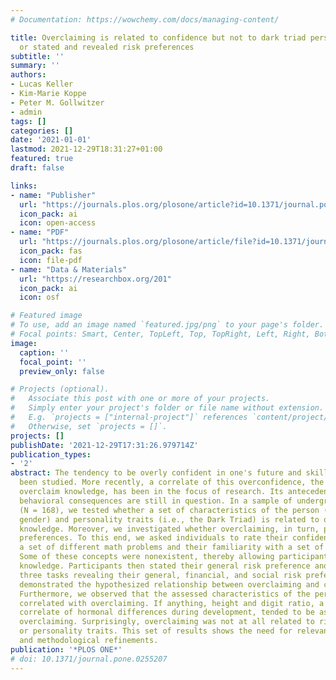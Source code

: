 ```yaml
---
# Documentation: https://wowchemy.com/docs/managing-content/

title: Overclaiming is related to confidence but not to dark triad personality traits
  or stated and revealed risk preferences
subtitle: ''
summary: ''
authors:
- Lucas Keller
- Kim-Marie Koppe
- Peter M. Gollwitzer
- admin
tags: []
categories: []
date: '2021-01-01'
lastmod: 2021-12-29T18:31:27+01:00
featured: true
draft: false

links:
- name: "Publisher"
  url: "https://journals.plos.org/plosone/article?id=10.1371/journal.pone.0255207"
  icon_pack: ai
  icon: open-access
- name: "PDF"
  url: "https://journals.plos.org/plosone/article/file?id=10.1371/journal.pone.0255207&type=printable"
  icon_pack: fas
  icon: file-pdf
- name: "Data & Materials"
  url: "https://researchbox.org/201"
  icon_pack: ai
  icon: osf

# Featured image
# To use, add an image named `featured.jpg/png` to your page's folder.
# Focal points: Smart, Center, TopLeft, Top, TopRight, Left, Right, BottomLeft, Bottom, BottomRight.
image:
  caption: ''
  focal_point: ''
  preview_only: false

# Projects (optional).
#   Associate this post with one or more of your projects.
#   Simply enter your project's folder or file name without extension.
#   E.g. `projects = ["internal-project"]` references `content/project/deep-learning/index.md`.
#   Otherwise, set `projects = []`.
projects: []
publishDate: '2021-12-29T17:31:26.979714Z'
publication_types:
- '2'
abstract: The tendency to be overly confident in one's future and skills has long
  been studied. More recently, a correlate of this overconfidence, the tendency to
  overclaim knowledge, has been in the focus of research. Its antecedents and downstream
  behavioral consequences are still in question. In a sample of undergraduate students
  (N = 168), we tested whether a set of characteristics of the person (e.g., age,
  gender) and personality traits (i.e., the Dark Triad) is related to overclaiming
  knowledge. Moreover, we investigated whether overclaiming, in turn, predicts risk
  preferences. To this end, we asked individuals to rate their confidence in solving
  a set of different math problems and their familiarity with a set of math concepts.
  Some of these concepts were nonexistent, thereby allowing participants to overclaim
  knowledge. Participants then stated their general risk preference and performed
  three tasks revealing their general, financial, and social risk preferences. We
  demonstrated the hypothesized relationship between overclaiming and confidence.
  Furthermore, we observed that the assessed characteristics of the person were not
  correlated with overclaiming. If anything, height and digit ratio, a phenomenological
  correlate of hormonal differences during development, tended to be associated with
  overclaiming. Surprisingly, overclaiming was not at all related to risk preferences
  or personality traits. This set of results shows the need for relevant theoretical
  and methodological refinements.
publication: '*PLOS ONE*'
# doi: 10.1371/journal.pone.0255207
---
```

